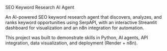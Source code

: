 
SEO Keyword Research AI Agent

An AI-powered SEO keyword research agent that discovers, analyzes, and ranks keyword opportunities using SerpAPI, with an interactive Streamlit dashboard for visualization and an n8n integration for automation.

This project was built to demonstrate skills in Python, AI agents, API integration, data visualization, and deployment (Render + n8n).